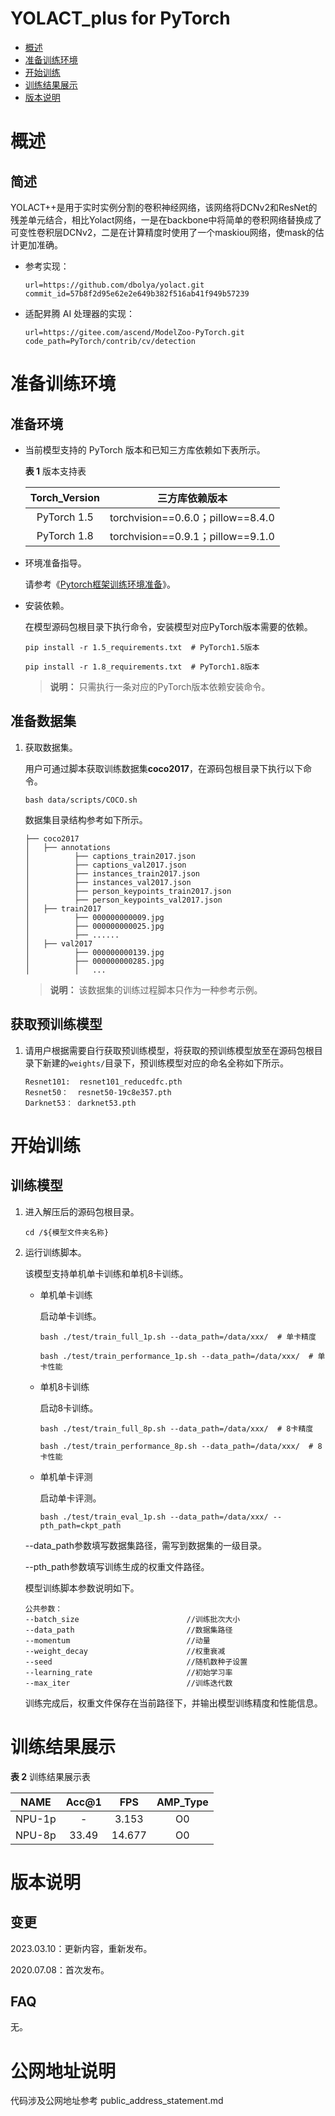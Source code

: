 # YOLACT_plus for PyTorch

-   [概述](概述.md)
-   [准备训练环境](准备训练环境.md)
-   [开始训练](开始训练.md)
-   [训练结果展示](训练结果展示.md)
-   [版本说明](版本说明.md)



# 概述

## 简述

YOLACT++是用于实时实例分割的卷积神经网络，该网络将DCNv2和ResNet的残差单元结合，相比Yolact网络，一是在backbone中将简单的卷积网络替换成了可变性卷积层DCNv2，二是在计算精度时使用了一个maskiou网络，使mask的估计更加准确。

- 参考实现：

  ```
  url=https://github.com/dbolya/yolact.git
  commit_id=57b8f2d95e62e2e649b382f516ab41f949b57239
  ```

- 适配昇腾 AI 处理器的实现：

  ```
  url=https://gitee.com/ascend/ModelZoo-PyTorch.git
  code_path=PyTorch/contrib/cv/detection
  ```

# 准备训练环境

## 准备环境

- 当前模型支持的 PyTorch 版本和已知三方库依赖如下表所示。

  **表 1**  版本支持表

  | Torch_Version |          三方库依赖版本           |
  | :-----------: | :-------------------------------: |
  |  PyTorch 1.5  | torchvision==0.6.0；pillow==8.4.0 |
  |  PyTorch 1.8  | torchvision==0.9.1；pillow==9.1.0 |

- 环境准备指导。

  请参考《[Pytorch框架训练环境准备](https://www.hiascend.com/document/detail/zh/ModelZoo/pytorchframework/ptes)》。

- 安装依赖。

  在模型源码包根目录下执行命令，安装模型对应PyTorch版本需要的依赖。

  ```
  pip install -r 1.5_requirements.txt  # PyTorch1.5版本
  
  pip install -r 1.8_requirements.txt  # PyTorch1.8版本
  ```

  > **说明：** 
  > 只需执行一条对应的PyTorch版本依赖安装命令。

## 准备数据集

1. 获取数据集。

   用户可通过脚本获取训练数据集**coco2017**，在源码包根目录下执行以下命令。

   ```
   bash data/scripts/COCO.sh
   ```

   数据集目录结构参考如下所示。

   ```
   ├── coco2017
   │   ├── annotations
   │          ├── captions_train2017.json
   │          ├── captions_val2017.json
   │          ├── instances_train2017.json
   │          ├── instances_val2017.json
   │          ├── person_keypoints_train2017.json
   │          ├── person_keypoints_val2017.json
   │   ├── train2017
   │          ├── 000000000009.jpg
   │          ├── 000000000025.jpg
   │          ├── ......
   │   ├── val2017
   │          ├── 000000000139.jpg
   │          ├── 000000000285.jpg
   │          │   ...         
   ```

   > **说明：** 
   > 该数据集的训练过程脚本只作为一种参考示例。

## 获取预训练模型

1. 请用户根据需要自行获取预训练模型，将获取的预训练模型放至在源码包根目录下新建的`weights/`目录下，预训练模型对应的命名全称如下所示。

   ```
   Resnet101:  resnet101_reducedfc.pth
   Resnet50：  resnet50-19c8e357.pth
   Darknet53： darknet53.pth
   ```

# 开始训练

## 训练模型

1. 进入解压后的源码包根目录。

   ```
   cd /${模型文件夹名称} 
   ```

2. 运行训练脚本。

   该模型支持单机单卡训练和单机8卡训练。

   - 单机单卡训练

     启动单卡训练。

     ```
     bash ./test/train_full_1p.sh --data_path=/data/xxx/  # 单卡精度
     
     bash ./test/train_performance_1p.sh --data_path=/data/xxx/  # 单卡性能
     ```

   - 单机8卡训练

     启动8卡训练。

     ```
     bash ./test/train_full_8p.sh --data_path=/data/xxx/  # 8卡精度
     
     bash ./test/train_performance_8p.sh --data_path=/data/xxx/  # 8卡性能
     ```

   - 单机单卡评测

     启动单卡评测。

     ```
     bash ./test/train_eval_1p.sh --data_path=/data/xxx/ --pth_path=ckpt_path
     ```

   --data_path参数填写数据集路径，需写到数据集的一级目录。

   --pth_path参数填写训练生成的权重文件路径。

   模型训练脚本参数说明如下。

   ```
   公共参数：
   --batch_size                        //训练批次大小
   --data_path                         //数据集路径
   --momentum                          //动量
   --weight_decay                      //权重衰减
   --seed                              //随机数种子设置
   --learning_rate                     //初始学习率
   --max_iter                          //训练迭代数
   ```

   训练完成后，权重文件保存在当前路径下，并输出模型训练精度和性能信息。

# 训练结果展示

**表 2**  训练结果展示表

|  NAME  | Acc@1 |  FPS   | AMP_Type |
| :----: | :---: | :----: | :------: |
| NPU-1p |   -   | 3.153  |    O0    |
| NPU-8p | 33.49 | 14.677 |    O0    |

# 版本说明

## 变更

2023.03.10：更新内容，重新发布。

2020.07.08：首次发布。

## FAQ 

无。

# 公网地址说明

代码涉及公网地址参考 public_address_statement.md